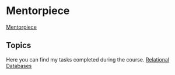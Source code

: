 # Mentorpiece
[Mentorpiece](https://mentorpiece.education/qa-course)
## Topics
Here you can find my tasks completed during the course.
[Relational Databases](https://github.com/irapapara/Mentorpiece/tree/main/1%20Relational%20Databa)





